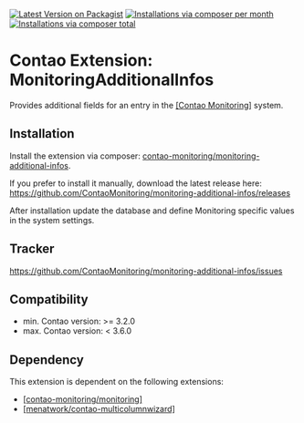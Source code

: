 [![Latest Version on Packagist](http://img.shields.io/packagist/v/contao-monitoring/monitoring-additional-infos.svg?style=flat)](https://packagist.org/packages/contao-monitoring/monitoring-additional-infos)
[![Installations via composer per month](http://img.shields.io/packagist/dm/contao-monitoring/monitoring-additional-infos.svg?style=flat)](https://packagist.org/packages/contao-monitoring/monitoring-additional-infos)
[![Installations via composer total](http://img.shields.io/packagist/dt/contao-monitoring/monitoring-additional-infos.svg?style=flat)](https://packagist.org/packages/contao-monitoring/monitoring-additional-infos)

Contao Extension: MonitoringAdditionalInfos
===========================================

Provides additional fields for an entry in the [[Contao Monitoring]](https://github.com/ContaoMonitoring/monitoring) system.


Installation
------------

Install the extension via composer: [contao-monitoring/monitoring-additional-infos](https://packagist.org/packages/contao-monitoring/monitoring-additional-infos).

If you prefer to install it manually, download the latest release here: https://github.com/ContaoMonitoring/monitoring-additional-infos/releases

After installation update the database and define Monitoring specific values in the system settings.


Tracker
-------

https://github.com/ContaoMonitoring/monitoring-additional-infos/issues


Compatibility
-------------

- min. Contao version: >= 3.2.0
- max. Contao version: <  3.6.0


Dependency
----------

This extension is dependent on the following extensions:

- [[contao-monitoring/monitoring]](https://packagist.org/packages/contao-monitoring/monitoring)
- [[menatwork/contao-multicolumnwizard]](https://packagist.org/packages/menatwork/contao-multicolumnwizard)
